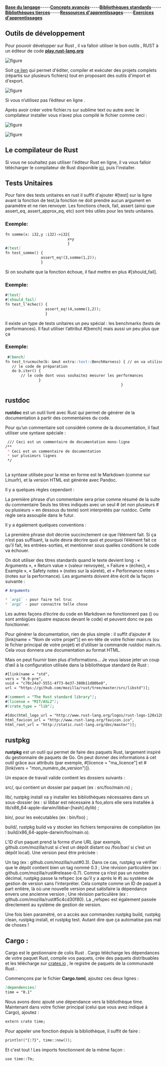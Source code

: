 [**Base du langage**](https://UVSQ21917829.github.io/RUST-1)-----[**Concepts avancés**](https://UVSQ21917829.github.io/RUST-1/concept)-----[**Bibliothèques standards**](https://UVSQ21917829.github.io/RUST-1/std)-----[**Bibliothèques tierces**](https://UVSQ21917829.github.io/RUST-1/trc)-----[**Ressources d'apprentissages**](https://UVSQ21917829.github.io/RUST-1/rsc)-----[**Exercices d'apprentissages**](https://UVSQ21917829.github.io/RUST-1/exo)   


## Outils de développement 

Pour pouvoir développer sur Rust , il va falloir utiliser le bon outils , RUST à un éditeur de code [**play.rust-lang.org**](https://play.rust-lang.org/)

![figure](outils.png)


  Soit [ce lien](http://www.tutorialspoint.com/compile_rust_online.php)
qui permet d'éditer, compiler et exécuter des projets complets (répartis sur plusieurs fichiers) tout en proposant des outils d'import et d'export.

![figure](outils2.png)


Si vous n’utilisez pas l’éditeur en ligne .

Après avoir créer votre fichier.rs sur sublime text ou autre avec le compilateur installer vous n’avez plus compilé le fichier comme ceci :



![figure](outils3.png)

  ![figure](outils4.png)
  
## Le compilateur de Rust
Si vous ne souhaitez pas utiliser l'éditeur Rust en ligne, il va vous falloir télécharger le compilateur de Rust disponible [ici](https://www.rust-lang.org/), puis l'installer.

## Tests Unitaires
  Pour faire des tests unitaires en rust il suffit d'ajouter #[test] sur la ligne avant la fonction de test,la fonction ne doit prendre aucun argument en paramétre et ne rien renvoyer.
  Les fonctions check, fail, assert (ainsi que assert_eq, assert_approx_eq, etc) sont très utiles pour les tests unitaires.
  
### Exemple:
 
  ```markdown
  fn somme(x: i32,y :i32)->i32{
                              x+y
                              }
  #[test]
  fn test_somme() {
                  assert_eq!(3,somme(1,2));
                  }
  ```
  
  Si on souhaite que la fonction échoue, il faut mettre en plus #[should_fail].
 
### Exemple:

  ```markdown
  #[test]
  #[should_fail]
  fn test_l’échec() {
                    assert_eq!(4,somme(1,2));
                    }
  ```
  Il existe un type de tests unitaires un peu spécial : les benchmarks (tests de performances). Il faut utiliser l’attribut #[bench] mais aussi un peu plus que ça
  

### Exemple:

 ```markdown 
  #[bench]
fn test_trucmuche(b: &mut extra::test::BenchHarness) { // on va utiliser l’argument
    // le code de préparation
    do b.iter() {
        // le code dont vous souhaitez mesurer les performances
                }
                                                     }
```

## rustdoc

  **rustdoc** est un outil livré avec Rust qui permet de générer de la documentation à partir des commentaires du code.

Pour qu’un commentaire soit considéré comme de la documentation, il faut utiliser une syntaxe spéciale :
```markdown 
 /// Ceci est un commentaire de documentation mono-ligne
/**
 * Ceci est un commentaire de documentation
 * sur plusieurs lignes
 */
 
```
La syntaxe utilisée pour la mise en forme est le Markdown (comme sur Linuxfr), et la version HTML est générée avec Pandoc.

Il y a quelques règles cependant :

  La première phrase d’un commentaire sera prise comme résumé de la suite du commentaire
  Seuls les titres indiqués avec un seul # (et non plusieurs # ou plusieurs = en dessous du texte) sont interprétés par                                                 rustdoc. Cette règle sera assouplie dans le futur.

Il y a également quelques conventions :

La première phrase doit décrire succinctement ce que l’élément fait. Si ça n’est pas suffisant, la suite devra décrire quoi et pourquoi l’élément fait ce qu’il fait, les entrées-sorties, et mentionner sous quelles conditions le code va échouer.

On doit utiliser des titres standards quand le texte devient long : « Arguments », « Return value » (valeur renvoyée), « Failure » (échec), « Example », « Safety notes » (notes sur la sûreté), et « Performance notes » (notes sur la performance). Les arguments doivent être écrit de la façon suivante :
```markdown 
# Arguments

* `arg1` - pour faire tel truc
* `arg2` - pour connaitre telle chose

```


Les autres façons d’écrire du code en Markdown ne fonctionnent pas () ou sont ambigües (quatre espaces devant le code) et peuvent donc ne pas fonctionner.

Pour générer la documentation, rien de plus simple : il suffit d’ajouter #[link(name = "Nom de votre projet")] en en-tête de votre fichier main.rs (ou le fichier principal de votre projet) et d’utiliser la commande rustdoc main.rs. Cela vous donnera une documentation au format HTML.

Mais on peut fournir bien plus d’informations… Je vous laisse jeter un coup d’œil à la configuration utilisée dans la bibliothèque standard de Rust :
```markdown 
#[link(name = "std",
vers = "0.9-pre",
uuid = "c70c24a7-5551-4f73-8e37-380b11d80be8",
url = "https://github.com/mozilla/rust/tree/master/src/libstd")];

#[comment = "The Rust standard library"];
#[license = "MIT/ASL2"];
#[crate_type = "lib"];

#[doc(html_logo_url = "http://www.rust-lang.org/logos/rust-logo-128x128-blk.png",
html_favicon_url = "http://www.rust-lang.org/favicon.ico",
html_root_url = "http://static.rust-lang.org/doc/master")];

```
 
 
 
## rustpkg
 
 **rustpkg** est un outil qui permet de faire des paquets Rust, largement inspiré du gestionnaire de paquets de Go. On peut donner des informations à cet outil grâce aux attributs (par exemple, #[licence = "ma_licence"] et #[link(vers = "mon_numéro_de_version")]).

Un espace de travail valide contient les dossiers suivants :


   
  src/, qui contient un dossier par paquet (ex : src/foo/main.rs) ;
  
   lib/, rustpkg install va y installer les bibliothèques nécessaires dans un sous-dossier 
    (ex : si libbar est nécessaire à foo,alors elle sera installée à lib/x86_64-apple-darwin/libbar-[hash].dylib) ;
    
   bin/, pour les exécutables (ex : bin/foo) ;
    
   build/, rustpkg build va y stocker les fichiers temporaires de compilation (ex : build/x86_64-apple-darwin/foo/main.o).


L’ID d’un paquet prend la forme d’une URL (par exemple, github.com/mozilla/rust si c’est un dépôt distant ou /foo/bar/ si c’est un dépôt local). Une version peut être précisée :

   Un tag (ex : github.com/mozilla/rust#0.3). Dans ce cas, rustpkg va vérifier que le dépôt contient bien un tag nommé 0.3 ;
    Une révision particulière (ex : github.com/mozilla/rust#release-0.7). Comme ça n’est pas un nombre décimal, rustpkg passe la refspec (ce qu’il y a après le #) au système de gestion de version sans l’interpréter. Cela compte comme un ID de paquet à part entière, là où une nouvelle version peut satisfaire la dépendance envers une ancienne version ;
    Une révision particulière (ex : github.com/mozilla/rust#5c4cd30f80). La _refspec est également passée directement au système de gestion de version.

Une fois bien paramétré, on a accès aux commandes rustpkg build, rustpkg clean, rustpkg install, et rustpkg test. Autant dire que ça automatise pas mal de choses !

## Cargo :

Cargo est le gestionnaire de colis Rust . Cargo télécharge les dépendances de votre paquet Rust, compile vos paquets, crée des paquets distribuables et les télécharge sur [crates.io](https://crates.io/) , le registre de paquets de la communauté Rust . 

  
  Commençons par le fichier **Cargo.toml**, ajoutez ces deux lignes :
```markdown 
[dependencies]
time = "0.1"
```

Nous avons donc ajouté une dépendance vers la bibliothèque time. Maintenant dans votre fichier principal (celui que vous avez indiqué à Cargo), ajoutez :
```markdown 
extern crate time;
```

Pour appeler une fonction depuis la bibliothèque, il suffit de faire :

```markdown 
println!("{:?}", time::now());
```

Et c'est tout ! Les imports fonctionnent de la même façon :

```markdown
use time::Tm;
```
